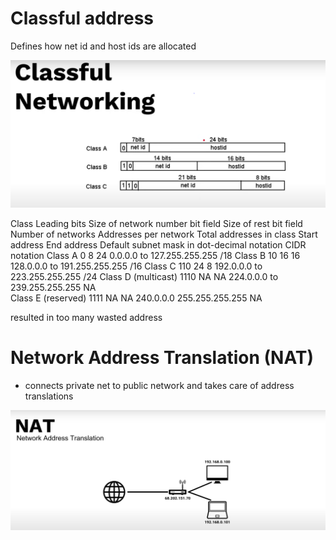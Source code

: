 # Classful address 

Defines how net id and host ids are allocated

![image classful](./img/classful.png)

Class	Leading bits	Size of network number bit field	Size of rest bit field	Number of networks	Addresses per network	Total addresses in class	Start address	End address	Default subnet mask in dot-decimal notation	CIDR notation
Class A	0	8	24	0.0.0.0 to 127.255.255.255 /18
Class B	10	16	16	128.0.0.0 to 191.255.255.255 /16
Class C	110	24	8	192.0.0.0 to 223.255.255.255 /24
Class D (multicast)	1110	NA NA 224.0.0.0 to	239.255.255.255 NA	
Class E (reserved)	1111	NA NA 240.0.0.0	255.255.255.255 NA

resulted in too many wasted address 


# Network Address Translation (NAT)

* connects private net to public network and takes care of address translations

![image NAT](./img/nat.png)